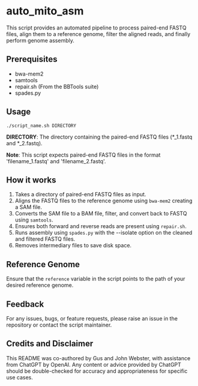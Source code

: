 # auto_mito_asm

This script provides an automated pipeline to process paired-end FASTQ files, align them to a reference genome, filter the aligned reads, and finally perform genome assembly.

## Prerequisites

- bwa-mem2
- samtools
- repair.sh (From the BBTools suite)
- spades.py

## Usage

`./script_name.sh DIRECTORY`

**DIRECTORY**: The directory containing the paired-end FASTQ files (*_1.fastq and *_2.fastq).

**Note**: This script expects paired-end FASTQ files in the format 'filename_1.fastq' and 'filename_2.fastq'.

## How it works

1.  Takes a directory of paired-end FASTQ files as input.
2.  Aligns the FASTQ files to the reference genome using `bwa-mem2` creating a SAM file.
3.  Converts the SAM file to a BAM file, filter, and convert back to FASTQ using `samtools`.
4.  Ensures both forward and reverse reads are present using `repair.sh`.
5.  Runs assembly using `spades.py` with the --isolate option on the cleaned and filtered FASTQ files.
6.  Removes intermediary files to save disk space.

## Reference Genome

Ensure that the `reference` variable in the script points to the path of your desired reference genome.

## Feedback

For any issues, bugs, or feature requests, please raise an issue in the repository or contact the script maintainer.

## Credits and Disclaimer

This README was co-authored by Gus and John Webster, with assistance from ChatGPT by OpenAI. Any content or advice provided by ChatGPT should be double-checked for accuracy and appropriateness for specific use cases.
